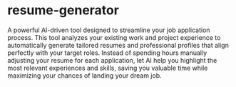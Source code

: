 # resume-generator
A powerful AI-driven tool designed to streamline your job application process. This tool analyzes your existing work and project experience to automatically generate tailored resumes and professional profiles that align perfectly with your target roles. Instead of spending hours manually adjusting your resume for each application, let AI help you highlight the most relevant experiences and skills, saving you valuable time while maximizing your chances of landing your dream job.
